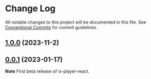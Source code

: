 # Change Log

All notable changes to this project will be documented in this file.
See [Conventional Commits](https://conventionalcommits.org) for commit guidelines.

## [1.0.0](https://github.com/imgix/ix-elements/tree/%40imgix/ix-player-react%401.0.0) (2023-11-2)

## [0.0.1](https://github.com/imgix/ix-elements/tree/%40imgix/ix-player-react%400.0.1) (2023-01-17)

**Note** First beta release of ix-player-react.
